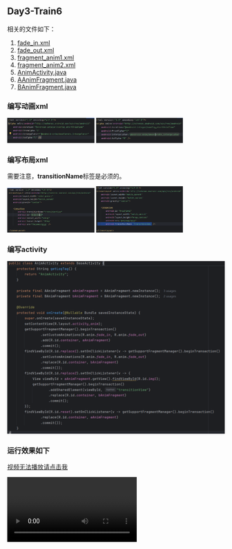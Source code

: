 ## Day3-Train6

相关的文件如下：

1. [fade_in.xml](https://partner-gitlab.mioffice.cn/nj-trainingcollege/miclassroom240819/androidgroup4/tanzhehao/homework/-/blob/main/day3/app/src/main/res/anim/fade_in.xml)
2. [fade_out.xml](https://partner-gitlab.mioffice.cn/nj-trainingcollege/miclassroom240819/androidgroup4/tanzhehao/homework/-/blob/main/day3/app/src/main/res/anim/fade_out.xml)
3. [fragment_anim1.xml](https://partner-gitlab.mioffice.cn/nj-trainingcollege/miclassroom240819/androidgroup4/tanzhehao/homework/-/blob/main/day3/app/src/main/res/layout/fragment_anim1.xml)
4. [fragment_anim2.xml](https://partner-gitlab.mioffice.cn/nj-trainingcollege/miclassroom240819/androidgroup4/tanzhehao/homework/-/blob/main/day3/app/src/main/res/layout/fragment_anim2.xml)
5. [AnimActivity.java](https://partner-gitlab.mioffice.cn/nj-trainingcollege/miclassroom240819/androidgroup4/tanzhehao/homework/-/blob/main/day3/app/src/main/java/fan/akua/day3/activities/AnimActivity.java)
6. [AAnimFragment.java](https://partner-gitlab.mioffice.cn/nj-trainingcollege/miclassroom240819/androidgroup4/tanzhehao/homework/-/blob/main/day3/app/src/main/java/fan/akua/day3/fragments/AAnimFragment.java)
7. [BAnimFragment.java](https://partner-gitlab.mioffice.cn/nj-trainingcollege/miclassroom240819/androidgroup4/tanzhehao/homework/-/blob/main/day3/app/src/main/java/fan/akua/day3/fragments/BAnimFragment.java)

### 编写动画xml

<div>
    <img src="vx_images/144695360235900.png" alt="fade_in" width="40%">
    <img src="vx_images/243264857058142.png" alt="fade_out" width="40%">
</div>

### 编写布局xml

需要注意，**transitionName**标签是必须的。

<div>
    <img src="vx_images/155724961290489.png" alt="fragment_anim1" width="40%">
    <img src="vx_images/393958720153113.png" alt="fragment_anim2" width="40%">
</div>

### 编写activity

![AnimActivity](vx_images/551295664371741.png)

### 运行效果如下

[视频无法播放请点击我](https://partner-gitlab.mioffice.cn/nj-trainingcollege/miclassroom240819/androidgroup4/tanzhehao/homework/-/tree/main/day3/vx_images/Screen_recording_20240821_165005.mp4)

<div>
    <video src="vx_images/Screen_recording_20240821_165005.mp4"></video>
</div>
